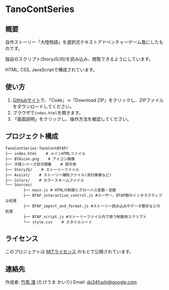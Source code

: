 # TanoContSeries
## 概要
自作ストーリー「大陸物語」を選択式テキストアドベンチャーゲーム風にしたものです。

独自のスクリプト(StoryJS/内)を読み込み、閲覧できるようにしています。

HTML, CSS, JavaScriptで構成されています。

## 使い方
1. [GitHubサイト](https://github.com/Takeuma-Kairi/TanoContSeries)で、「Code」→「Download ZIP」をクリックし、ZIPファイルをダウンロードしてください。
2. ブラウザで`index.html`を開きます。
3. 「画面説明」をクリックし、操作方法を確認してください。

## プロジェクト構成
```
TanoContSeries-TanoContBTAP/
├── index.html    # メインHTMLファイル
├── BTAicon.png    # アイコン画像
├── 大陸シリーズ目次順番    # 保守用
├── StoryJS/    # ストーリーファイル
├── Assist/    # ストーリー補助ファイル(添付画像など)
├── Colors/    # カラースキームファイル
└── Sources/
        ├── main.js # HTMLの制御とグローバス変数・定数
        ├── BTAP_interactive_control.js #ユーザー、BTAP間のインタラクティブな処理
        ├── BTAP_import_and_format.js #ストーリー読み込みやデータ整形などの処理
        ├── BTAP_script.js #ストーリーファイル内で使う制御用スクリプト
        └── style.css    # スタイルシート
```
## ライセンス
このプロジェクトは [MITライセンス](https://licenses.opensource.jp/MIT/MIT.html) のもとで公開されています。

## 連絡先
作成者: [竹馬 浬](https://github.com/Takeuma-Kairi) (たけうま かいり)
Email: du34fushi@google.com



